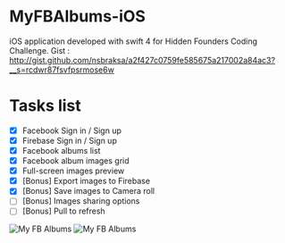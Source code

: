 # MyFBAlbums-iOS

iOS application developed with swift 4 for Hidden Founders Coding Challenge.
Gist : http://gist.github.com/nsbraksa/a2f427c0759fe585675a217002a84ac3?__s=rcdwr87fsvfpsrmose6w

<h1>Tasks list</h1>

- [x] Facebook Sign in / Sign up
- [x] Firebase Sign in / Sign up
- [x] Facebook albums list
- [x] Facebook album images grid
- [x] Full-screen images preview
- [x] [Bonus] Export images to Firebase
- [x] [Bonus] Save images to Camera roll
- [ ] [Bonus] Images sharing options
- [ ] [Bonus] Pull to refresh

<img src="https://image.ibb.co/eDNGiG/Github_Cover.jpg" alt="My FB Albums">
<img src="https://image.ibb.co/eDNGiG/Github_Cover.jpg" alt="My FB Albums">
